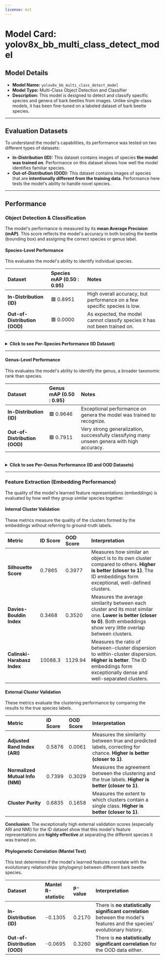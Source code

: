 ```yaml
---
license: mit
---
```

# Model Card: yolov8x_bb_multi_class_detect_model

## Model Details
- **Model Name:** `yolov8x_bb_multi_class_detect_model`
- **Model Type:** Multi-Class Object Detection and Classifier
- **Description:** This model is designed to detect and classify specific species and genera of bark beetles from images. Unlike single-class models, it has been fine-tuned on a labeled dataset of bark beetle species.

---

## Evaluation Datasets

To understand the model's capabilities, its performance was tested on two different types of datasets:

-   **In-Distribution (ID):** This dataset contains images of species **the model was trained on**. Performance on this dataset shows how well the model identifies familiar species.
-   **Out-of-Distribution (OOD):** This dataset contains images of species that are **intentionally different from the training data**. Performance here tests the model's ability to handle novel species.

---

## Performance

### Object Detection & Classification
The model's performance is measured by its **mean Average Precision (mAP)**. This score reflects the model's accuracy in both locating the beetle (bounding box) and assigning the correct species or genus label.

#### Species-Level Performance
This evaluates the model's ability to identify individual species.

| Dataset | Species mAP (0.50 : 0.95) | Notes |
| :--- | :--- | :--- |
| **In-Distribution (ID)** | 🟩 0.8951 | High overall accuracy, but performance on a few specific species is low. |
| **Out-of-Distribution (OOD)**| 🟥 0.0000 | As expected, the model cannot classify species it has not been trained on. |

<br>

<details>
<summary><b>Click to see Per-Species Performance (ID Dataset)</b></summary>

*The following list is sorted by Average Precision (AP) from lowest to highest to highlight the most challenging species for the model to identify.*

| Species | AP Score |
| :--- | :--- |
| Dendroctonus_rufipennis | 0.1933 |
| Scolytus_multistriatus | 0.2222 |
| Dryocoetes_autographus | 0.2976 |
| Ips_grandicollis | 0.3333 |
| Euwallacea_validus | 0.3889 |
| Hylesinus_aculeatus | 0.4359 |
| Orthotomicus_caelatus | 0.5556 |
| Xyleborus_celsus | 0.5930 |
| Hypothenemus_hampei | 0.6999 |
| Ambrosiodmus_minor | 0.8182 |
| Trypodendron_domesticum | 0.9077 |
| Pityogenes_chalcographus | 0.9058 |
| Ambrosiophilus_atratus | 0.9043 |
| Hylurgus_ligniperda | 0.9333 |
| Taphrorychus_bicolor | 0.9549 |
| Ips_sexdentatus | 0.9615 |
| Ips_typographus | 0.9654 |
| Scolytus_schevyrewi | 0.9672 |
| Anisandrus_dispar | 0.9686 |
| Xylosandrus_crassiusculus | 0.9722 |
| Pagiocerus_frontalis | 0.9749 |
| Xyleborus_ferrugineus | 0.9751 |
| Dendroctonus_terebrans | 0.9751 |
| Monarthrum_mali | 0.9777 |
| Ips_calligraphus | 0.9798 |
| Orthotomicus_erosus | 0.9806 |
| Cryptocarenus_heveae | 0.9810 |
| Monarthrum_fasciatum | 0.9811 |
| Hylesinus_crenatus | 0.9818 |
| Xylosandrus_compactus | 0.9816 |
| Dendroctonus_valens | 0.9821 |
| Coccotrypes_dactyliperda | 0.9823 |
| Ips_avulsus | 0.9824 |
| Euwallacea_fornicatus | 0.9827 |
| Xylosandrus_amputatus | 0.9836 |
| Xyleborinus_saxesenii | 0.9846 |
| Xyleborus_glabratus | 0.9851 |
| Cnestus_mutilatus | 0.9854 |
| Cyclorhipidion_pelliculosum | 0.9864 |
| Euplatypus_compositus | 0.9872 |
| Hylesinus_toranio | 0.9890 |
| Hylurgops_palliatus | 0.9902 |
| Pityophthorus_juglandis | 0.9914 |
| Xyleborus_affinis | 0.9917 |
| Hylesinus_varius | 0.9921 |
| Myoplatypus_flavicornis | 0.9947 |
| Anisandrus_sayi | 0.9957 |
| Ctonoxylon_hagedorn | 0.9958 |
| Euwallacea_perbrevis | 0.9960 |
| Scolytodes_glaber | 0.9963 |
| Platypus_cylindrus | 0.9979 |
| Phloeosinus_dentatus | 0.9981 |
| Pycnarthrum_hispidium | 0.9998 |
| Hylastes_porculus | 0.9996 |
| Ips_duplicatus | 0.9997 |
| Ips_acuminatus | 0.9999 |
| Coptoborus_ricini | 1.0000 |
| Platypus_koryoensis | 1.0000 |
| Xylosandrus_morigerus | 1.0000 |
| Tomicus_destruens | 1.0000 |
| Hylastes_salebrosus | 1.0000 |
| Coccotrypes_carpophagus | 0.8956 |

</details>

---
#### Genus-Level Performance
This evaluates the model's ability to identify the genus, a broader taxonomic rank than species.

| Dataset | Genus mAP (0.50 : 0.95) | Notes |
| :--- | :--- | :--- |
| **In-Distribution (ID)** | 🟩 0.9646 | Exceptional performance on genera the model was trained to recognize. |
| **Out-of-Distribution (OOD)**| 🟩 0.7911 | Very strong generalization, successfully classifying many unseen genera with high accuracy. |

<br>

<details>
<summary><b>Click to see Per-Genus Performance (ID and OOD Datasets)</b></summary>

*The following lists are sorted by Average Precision (AP) from lowest to highest to highlight the most challenging genera for the model to identify.*

**In-Distribution (ID) Genus Performance**
| Genus | AP Score |
| :--- | :--- |
| Dryocoetes | 0.7750 |
| Hypothenemus | 0.8129 |
| Trypodendron | 0.8812 |
| Cryptocarenus | 0.9476 |
| Orthotomicus | 0.9471 |
| Scolytus | 0.9457 |
| Pityogenes | 0.9500 |
| Hylurgus | 0.9541 |
| Xylosandrus | 0.9554 |
| Xyleborinus | 0.9575 |
| Taphrorychus | 0.9613 |
| Pityophthorus | 0.9652 |
| Scolytodes | 0.9671 |
| Monarthrum | 0.9674 |
| Coptoborus | 0.9678 |
| Coccotrypes | 0.9712 |
| Cnestus | 0.9753 |
| Xyleborus | 0.9760 |
| Euwallacea | 0.9786 |
| Dendroctonus | 0.9817 |
| Ips | 0.9844 |
| Phloeosinus | 0.9848 |
| Anisandrus | 0.9856 |
| Pycnarthrum | 0.9879 |
| Hylurgops | 0.9903 |
| Hylesinus | 0.9939 |
| Platypus | 0.9934 |
| Ctonoxylon | 0.9941 |
| Pagiocerus | 0.9942 |
| Myoplatypus | 0.9968 |
| Tomicus | 0.9990 |
| Ambrosiophilus | 0.9927 |
| Euplatypus | 0.9924 |
| Hylastes | 0.9996 |
| Cyclorhipidion | 0.9989 |
| Ambrosiodmus | 1.0000 |

<br>

**Out-of-Distribution (OOD) Genus Performance**
| Genus | AP Score |
| :--- | :--- |
| Cryphalus | 0.1572 |
| Dactylotrypes | 0.3231 |
| Pityogenes | 0.5115 |
| Scolytus | 0.5880 |
| Platypus | 0.6143 |
| Cryptocarenus | 0.6125 |
| Dendroctonus | 0.6267 |
| Hypothenemus | 0.6354 |
| Polygraphus | 0.6333 |
| Crypturgus | 0.6538 |
| Stegomerus | 0.6632 |
| Wallacellus | 0.6800 |
| Beaverium | 0.7091 |
| Monarthrum | 0.7179 |
| Leptoxyleborus | 0.7294 |
| Dendroterus | 0.7400 |
| Cyclorhipidion | 0.7522 |
| Crossotarsus | 0.7588 |
| Cnesinus | 0.7615 |
| Pycnarthrum | 0.7667 |
| Pityoborus | 0.7667 |
| Dryocoetes | 0.7778 |
| Gnathotrichus | 0.7815 |
| Eccoptopterus | 0.7833 |
| Coptoborus | 0.8143 |
| Ambrosiodmus | 0.8143 |
| Trypodendron | 0.8205 |
| Microperus | 0.8244 |
| Ips | 0.8273 |
| Metacorthylus | 0.8286 |
| Premnobius | 0.8286 |
| Diuncus | 0.8283 |
| Webbia | 0.8333 |
| Dinoplatypus | 0.8389 |
| Cnestus | 0.8438 |
| Xyleborus | 0.8479 |
| Xyloterinus | 0.8500 |
| Hylastes | 0.8667 |
| Chaetoptelius | 0.8676 |
| Euwallacea | 0.8671 |
| Xylocleptes | 0.8692 |
| Xyleborinus | 0.8802 |
| Debus | 0.8821 |
| Eidophelus | 0.8877 |
| Pseudowebbia | 0.8917 |
| Tricosa | 0.9000 |
| Truncaudum | 0.9212 |
| Hylocurus | 0.9201 |
| Anisandrus | 0.9345 |
| Hadrodemius | 0.9375 |
| Ernoporus | 0.9352 |
| Tomicus | 0.9455 |
| Carphoborus | 0.9458 |
| Pseudopityophthorus | 0.9463 |
| Pityophthorus | 0.9850 |
| Hylurgus | 0.9806 |
| Procryphalus | 0.9846 |
| Heteroborips | 0.9933 |

</details>

---
### Feature Extraction (Embedding Performance)
The quality of the model's learned feature representations (embeddings) is evaluated by how well they group similar species together.

#### Internal Cluster Validation
These metrics measure the quality of the clusters formed by the embeddings without referring to ground-truth labels.

| Metric | ID Score | OOD Score | Interpretation |
| :--- | :--- | :--- | :--- |
| **Silhouette Score** | 0.7865 | 0.3977 | Measures how similar an object is to its own cluster compared to others. **Higher is better (closer to 1)**. The ID embeddings form exceptional, well-defined clusters. |
| **Davies-Bouldin Index**| 0.3468 | 0.3520 | Measures the average similarity between each cluster and its most similar one. **Lower is better (closer to 0)**. Both embeddings show very little overlap between clusters. |
| **Calinski-Harabasz Index**| 10088.3 | 1129.94 | Measures the ratio of between-cluster dispersion to within-cluster dispersion. **Higher is better**. The ID embeddings form exceptionally dense and well-separated clusters. |

#### External Cluster Validation
These metrics evaluate the clustering performance by comparing the results to the true species labels.

| Metric | ID Score | OOD Score | Interpretation |
| :--- | :--- | :--- | :--- |
| **Adjusted Rand Index (ARI)** | 0.5876 | 0.0061 | Measures the similarity between true and predicted labels, correcting for chance. **Higher is better (closer to 1)**. |
| **Normalized Mutual Info (NMI)** | 0.7399 | 0.3029 | Measures the agreement between the clustering and the true labels. **Higher is better (closer to 1)**. |
| **Cluster Purity** | 0.6835 | 0.1658 | Measures the extent to which clusters contain a single class. **Higher is better (closer to 1)**. |

**Conclusion:** The exceptionally high external validation scores (especially ARI and NMI) for the ID dataset show that this model's feature representations are **highly effective** at separating the different species it was trained on.

#### Phylogenetic Correlation (Mantel Test)
This test determines if the model's learned features correlate with the evolutionary relationships (phylogeny) between different bark beetle species.

| Dataset | Mantel R-statistic | p-value | Interpretation |
| :--- | :--- | :--- | :--- |
| **In-Distribution (ID)** | -0.1305 | 0.2170 | There is **no statistically significant correlation** between the model's features and the species' evolutionary history. |
| **Out-of-Distribution (OOD)**| -0.0695 | 0.3260 | There is **no statistically significant correlation** for the OOD data either. |
